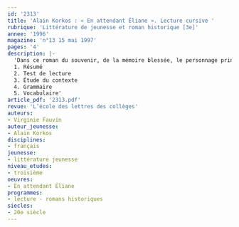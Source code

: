 ```yaml
---
id: '2313'
title: 'Alain Korkos : « En attendant Éliane ». Lecture cursive '
rubrique: 'Littérature de jeunesse et roman historique [3e]'
annee: '1996'
magazine: 'n°13 15 mai 1997'
pages: '4'
description: |-
  'Dans ce roman du souvenir, de la mémoire blessée, le personnage principal fait le récit des événements marquants de sa vie. Le souvenir de la rafle du Vel-d’hiv’, où son père, sa sœur et lui-même ont été arrêtés, ne cesse de le poursuivre. Le faible nombre de pages et la simplicité offrent l’avantage d’une lecture facile. Il s’agit d’un roman très apprécié par les jeunes et très plaisant pour le professeur.
  1. Résumé
  2. Test de lecture
  3. Étude du contexte
  4. Grammaire
  5. Vocabulaire'
article_pdf: '2313.pdf'
revue: 'L’école des lettres des collèges'
auteurs:
- Virginie Fauvin
auteur_jeunesse:
- Alain Korkos
disciplines:
- français
jeunesse:
- littérature jeunesse
niveau_etudes:
- troisième
oeuvres:
- En attendant Éliane
programmes:
- lecture - romans historiques
siecles:
- 20e siècle
---
```

